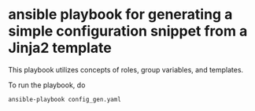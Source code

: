 # ansible playbook for generating a simple configuration snippet from a Jinja2 template

This playbook utilizes concepts of roles, group variables, and templates.

To run the playbook, do

```
ansible-playbook config_gen.yaml
```
